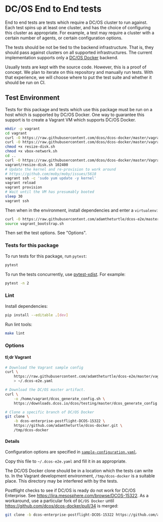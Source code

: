 # DC/OS End to End tests

End to end tests are tests which require a DC/OS cluster to run against.
Each test spins up at least one cluster, and has the choice of configuring this cluster as appropriate.
For example, a test may require a cluster with a certain number of agents, or certain configuration options.

The tests should be not be tied to the backend infrastructure.
That is, they should pass against clusters on all supported infrastructures.
The current implementation supports only a [DC/OS Docker](https://github.com/dcos/dcos-docker) backend.

Usually tests are kept with the source code.
However, this is a proof of concept.
We plan to iterate on this repository and manually run tests.
With that experience, we will choose where to put the test suite and whether it should be run on CI.

## Test Environment

Tests for this package and tests which use this package must be run on a host which is supported by DC/OS Docker.
One way to guarantee this support is to create a Vagrant VM which supports DC/OS Docker.

```sh
mkdir -p vagrant
cd vagrant
curl -O https://raw.githubusercontent.com/dcos/dcos-docker/master/vagrant/resize-disk.sh
curl -O https://raw.githubusercontent.com/dcos/dcos-docker/master/vagrant/vbox-network.sh
chmod +x resize-disk.sh
chmod +x vbox-network.sh
cd ..
curl -O https://raw.githubusercontent.com/dcos/dcos-docker/master/Vagrantfile
vagrant/resize-disk.sh 102400
# Update the kernel and re-provision to work around
# https://github.com/moby/moby/issues/5618
vagrant ssh -c 'sudo yum update -y kernel'
vagrant reload
vagrant provision
# Wait until the VM has presumably booted
sleep 30
vagrant ssh
```

Then when in the environment, install dependencies and enter a `virtualenv`:

```sh
curl -O https://raw.githubusercontent.com/adamtheturtle/dcos-e2e/master/vagrant_bootstrap.sh
source vagrant_bootstrap.sh
```

Then set the test options.
See "Options".

### Tests for this package

To run tests for this package, run `pytest`:

```sh
pytest
```

To run the tests concurrently, use [pytest-xdist](https://github.com/pytest-dev/pytest-xdist).
For example:

```sh
pytest -n 2
```

### Lint

Install dependencies:

```sh
pip install --editable .[dev]
```

Run lint tools:

```sh
make lint
```

### Options

#### tl;dr Vagrant

```sh
# Download the Vagrant sample config
curl \
    https://raw.githubusercontent.com/adamtheturtle/dcos-e2e/master/vagrant-sample-configuration.yaml \
    > ~/.dcos-e2e.yaml

# Download the DC/OS master artifact.
curl \
    -o /home/vagrant/dcos_generate_config.sh \
    https://downloads.dcos.io/dcos/testing/master/dcos_generate_config.sh

# Clone a specific branch of DC/OS Docker
git clone \
    -b dcos-enterprise-postflight-DCOS-15322 \
    https://github.com/adamtheturtle/dcos-docker.git \
    /tmp/dcos-docker
```

#### Details

Configuration options are specified in [`sample-configuration.yaml`](https://raw.githubusercontent.com/adamtheturtle/dcos-e2e/master/sample-configuration.yaml).

Copy this file to `~/.dcos-e2e.yaml` and fill it in as appropriate.

The DC/OS Docker clone should be in a location which the tests can write to.
In the Vagrant development environment, `/tmp/dcos-docker` is a suitable place.
This directory may be interfered with by the tests.

Postflight checks to see if DC/OS is ready do not work for DC/OS Enterprise.
See <https://jira.mesosphere.com/browse/DCOS-15322>.
As a workaround, use a particular fork of `DC/OS Docker`
until <https://github.com/dcos/dcos-docker/pull/34> is merged:

```sh
git clone -b dcos-enterprise-postflight-DCOS-15322 https://github.com/adamtheturtle/dcos-docker.git
```
